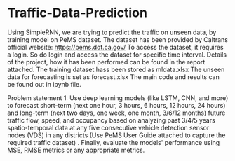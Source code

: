 # Traffic-Data-Prediction
Using SimpleRNN, we are trying to predict the traffic on unseen data, by training model on PeMS dataset. 
The dataset has been provided by Caltrans official website: https://pems.dot.ca.gov/
To access the dataset, it requires a login. So do login and access the dataset for specific time interval.
Details of the project, how it has been performed can be found in the report attached.
The training dataset hass been stored as mldata.xlsx
The unseen data for forecasting is set as forecast.xlsx
The main code and results can be found out in ipynb file. 


Problem statement 1: Use deep learning models (like LSTM, CNN, and more) to forecast short-term (next one hour, 3 hours, 6 hours, 12 hours, 24 hours) and long-term (next two days, one week, one month, 3/6/12 months) future traffic flow, speed, and occupancy based on analyzing past 3/4/5 years spatio-temporal data at any five consecutive vehicle detection sensor nodes (VDS) in any districts (Use PeMS User Guide attached to capture the required traffic dataset) . Finally, evaluate the models' performance using MSE, RMSE metrics or any appropriate metrics.
